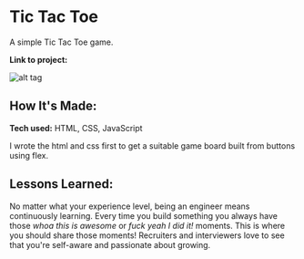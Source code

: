# Tic Tac Toe 
A simple Tic Tac Toe game. 

**Link to project:** 

![alt tag](http://placecorgi.com/1200/650)

## How It's Made:

**Tech used:** HTML, CSS, JavaScript

I wrote the html and css first to get a suitable game board built from buttons using flex. 


## Lessons Learned:

No matter what your experience level, being an engineer means continuously learning. Every time you build something you always have those *whoa this is awesome* or *fuck yeah I did it!* moments. This is where you should share those moments! Recruiters and interviewers love to see that you're self-aware and passionate about growing.
